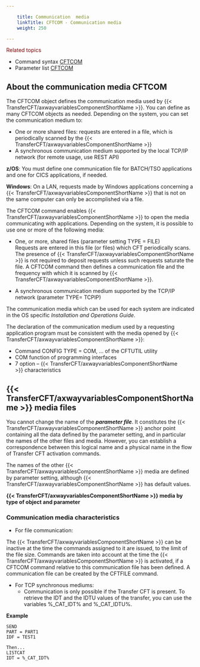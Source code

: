 ```yaml
---

    title: Communication  media 
    linkTitle: CFTCOM - Communication media 
    weight: 250

---
```

<span style="color: #800000; font-weight: normal; text-decoration: none;">Related
topics</span>

- Command syntax
    [CFTCOM](../../../c_intro_userinterfaces/command_summary#CFTCOM)
- Parameter list
    [CFTCOM](../../../c_intro_userinterfaces/web_copilot_ui/conf_intro/cftcom)

<span id="About"></span>

## About the communication media CFTCOM

The CFTCOM object defines the communication media used by {{< TransferCFT/axwayvariablesComponentShortName  >}}.
You can define as many CFTCOM objects as needed. Depending on the system,
you can set the communication medium to:

- One or more shared
    files: requests are entered in a file, which is periodically scanned
    by the {{< TransferCFT/axwayvariablesComponentShortName >}}
- A synchronous communication
    medium supported by the local TCP/IP network (for remote usage, use REST API)

<span style="font-weight: bold;">****z/OS****</span>: You must define one communication
file for BATCH/TSO applications and one for CICS applications, if needed.

<span style="font-weight: bold;">****Windows****</span>: On a LAN, requests
made by Windows applications concerning a {{< TransferCFT/axwayvariablesComponentShortName  >}} that is not on the
same computer can only be accomplished via a file.

The CFTCOM command enables {{< TransferCFT/axwayvariablesComponentShortName  >}} to open the media communicating with
applications. Depending on the system, it is possible to use one or more
of the following media:

- One, or more, shared
    files (parameter setting TYPE = FILE)  
    Requests are entered in this file (or files) which CFT periodically
    scans. The presence of {{< TransferCFT/axwayvariablesComponentShortName >}} is not required to deposit requests unless
    such requests saturate the file. A CFTCOM command then defines a communication
    file and the frequency with which it is scanned by {{< TransferCFT/axwayvariablesComponentShortName >}}.

<!-- -->

- A synchronous communication
    medium supported by the TCP/IP network (parameter TYPE= TCPIP)

The communication media which can be used for each system are indicated
in the OS specific *Installation and Operations Guide*.

The declaration of the communication medium used by a requesting application
program must be consistent with the media opened by {{< TransferCFT/axwayvariablesComponentShortName  >}}:

- Command CONFIG
    TYPE = COM, ... of the CFTUTIL utility
- COM function of
    programming interfaces
- 7 option – {{< TransferCFT/axwayvariablesComponentShortName >}} characteristics

<span id="About_Service_Files_Medium"></span><span id="CFT_service_file_media"></span><span id="CFT_monitor_media"></span>

## {{< TransferCFT/axwayvariablesComponentShortName  >}} media files

You cannot change the name of the <span style="font-style: italic;">**parameter
file**</span>. It constitutes the {{< TransferCFT/axwayvariablesComponentShortName  >}} anchor point containing all the data
defined by the parameter setting, and in particular the names of the other
files and media. However, you can establish a correspondence between this
logical name and a physical name in the flow of Transfer CFT activation commands.

The names of the other {{< TransferCFT/axwayvariablesComponentShortName  >}} media are defined by parameter setting,
although {{< TransferCFT/axwayvariablesComponentShortName  >}} has default values.

****{{< TransferCFT/axwayvariablesComponentShortName  >}}
media by type of object and parameter****

<span id="Communication_media_characteristics"></span>

### Communication media characteristics

- For file communication:

The {{< TransferCFT/axwayvariablesComponentShortName  >}} can be inactive at the time
the commands assigned to it are issued, to the limit of the file size.
Commands are taken into account at the time the {{< TransferCFT/axwayvariablesComponentShortName  >}} is activated,
if a CFTCOM command relative to this communication file has been defined.
A communication file can be created by the CFTFILE command.

- For TCP synchronous
    mediums:
    -   Communication is only possible if the Transfer
        CFT is present.
        To retrieve the IDT and the IDTU values of the transfer, you can use the
        variables %\_CAT\_IDT% and %\_CAT\_IDTU%.

**Example**

```
SEND
PART = PART1
IDF = TEST1
 
Then...
LISTCAT
IDT = %_CAT_IDT%
```
